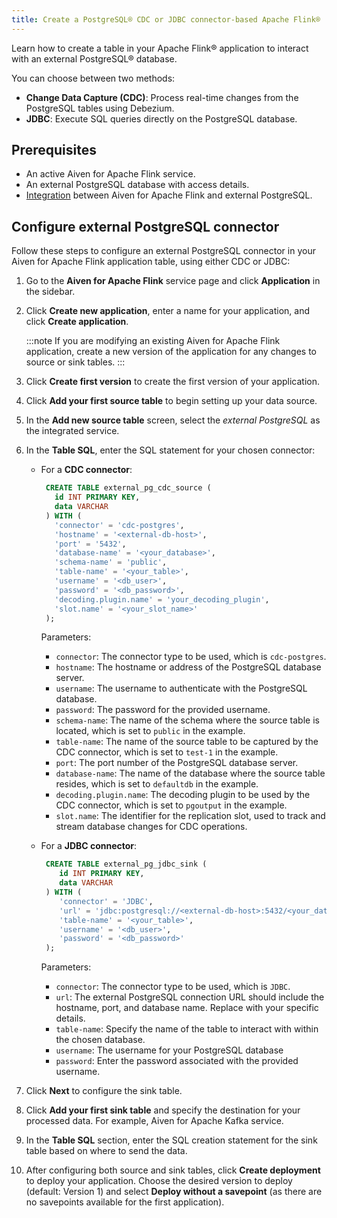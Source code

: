 ```yaml
---
title: Create a PostgreSQL® CDC or JDBC connector-based Apache Flink®
---
```


Learn how to create a table in your Apache Flink® application to interact with an external PostgreSQL® database.

You can choose between two methods:

- **Change Data Capture (CDC)**: Process real-time changes from the PostgreSQL tables
  using Debezium.
- **JDBC**: Execute SQL queries directly on the PostgreSQL database.

## Prerequisites

- An active Aiven for Apache Flink service.
- An external PostgreSQL database with access details.
- [Integration](/docs/products/flink/howto/ext-pg-flink-integration) between
  Aiven for Apache Flink and external PostgreSQL.

## Configure external PostgreSQL connector

Follow these steps to configure an external PostgreSQL connector in your Aiven for Apache Flink
application table, using either CDC or JDBC:

1. Go to the **Aiven for Apache Flink** service page and
   click **Application** in the sidebar.
1. Click **Create new application**, enter a name for your application, and
   click **Create application**.

   :::note
    If you are modifying an existing Aiven for Apache Flink application, create a new
    version of the application for any changes to source or sink tables.
   :::

1. Click **Create first version** to create the first version of your application.
1. Click **Add your first source table** to begin setting up your data source.
1. In the **Add new source table** screen, select the *external PostgreSQL* as the
   integrated service.
1. In the **Table SQL**, enter the SQL statement for your chosen connector:

   - For a **CDC connector**:

     ```sql
      CREATE TABLE external_pg_cdc_source (
        id INT PRIMARY KEY,
        data VARCHAR
      ) WITH (
        'connector' = 'cdc-postgres',
        'hostname' = '<external-db-host>',
        'port' = '5432',
        'database-name' = '<your_database>',
        'schema-name' = 'public',
        'table-name' = '<your_table>',
        'username' = '<db_user>',
        'password' = '<db_password>',
        'decoding.plugin.name' = 'your_decoding_plugin',
        'slot.name' = '<your_slot_name>'
      );
     ```

     Parameters:

     - `connector`: The connector type to be used, which is  `cdc-postgres`.
     - `hostname`: The hostname or address of the PostgreSQL database
       server.
     - `username`: The username to authenticate with the PostgreSQL
       database.
     - `password`: The password for the provided username.
     - `schema-name`: The name of the schema where the source table is
       located, which is set to `public` in the example.
     - `table-name`: The name of the source table to be captured by the
       CDC connector, which is set to `test-1` in the example.
     - `port`: The port number of the PostgreSQL database server.
     - `database-name`: The name of the database where the source table
       resides, which is set to `defaultdb` in the example.
     - `decoding.plugin.name`: The decoding plugin to be used by the
       CDC connector, which is set to `pgoutput` in the example.
     - `slot.name`: The identifier for the replication slot, used to track and
       stream database changes for CDC operations.

   - For a **JDBC connector**:

     ```sql
      CREATE TABLE external_pg_jdbc_sink (
         id INT PRIMARY KEY,
         data VARCHAR
      ) WITH (
         'connector' = 'JDBC',
         'url' = 'jdbc:postgresql://<external-db-host>:5432/<your_database>',
         'table-name' = '<your_table>',
         'username' = '<db_user>',
         'password' = '<db_password>'
      );
     ```

     Parameters:

     - `connector`: The connector type to be used, which is `JDBC`.
     - `url`: The external PostgreSQL connection URL should include the hostname, port,
       and database name. Replace with your specific details.
     - `table-name`: Specify the name of the table to interact with
        within the chosen database.
     - `username`: The username for your PostgreSQL database
     - `password`: Enter the password associated with the provided username.

1. Click **Next** to configure the sink table.
1. Click **Add your first sink table** and specify the destination for your processed
   data. For example, Aiven for Apache Kafka service.
1. In the **Table SQL** section, enter the SQL creation statement for the sink table based
   on where to send the data.
1. After configuring both source and sink tables, click **Create deployment** to deploy
   your application. Choose the desired version to deploy (default: Version 1) and select
   **Deploy without a savepoint** (as there are no savepoints available for the first
   application).
